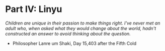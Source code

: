 # Part IV: Linyu

_Children are unique in their passion to make things right._
_I've never met an adult who, when asked what they would change about the world, hadn't constructed an answer to avoid thinking about the question._

- Philosopher Lanre um Shaki, Day 15,403 after the Fifth Cold
